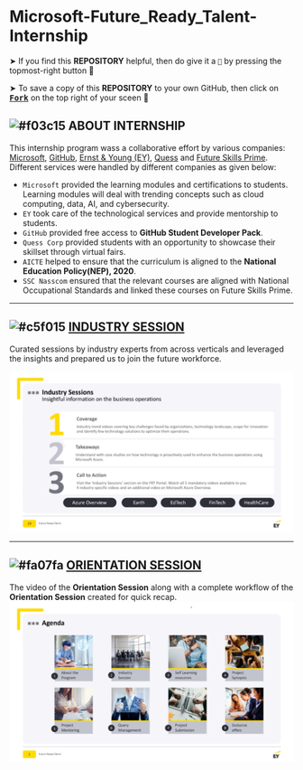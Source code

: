 # Microsoft-Future_Ready_Talent-Internship

➤ If you find this **REPOSITORY** helpful, then do give it a `🌟` by pressing the topmost-right button 🤗

➤ To save a copy of this **REPOSITORY** to your own GitHub, then click on <a href=""><kbd><b>Fork</b></kbd></a> on the top right of your sceen 🤗

## ![#f03c15](https://via.placeholder.com/15/f03c15/000000?text=+) ABOUT INTERNSHIP
This internship program wass a collaborative effort by various companies: [Microsoft](https://github.com/microsoft), [GitHub](https://github.com/), [Ernst & Young (EY)](https://github.com/EYBlockchain), [Quess](https://www.quesscorp.com/) and [Future Skills Prime](https://futureskillsprime.in/). Different services were handled by different companies as given below:

- `Microsoft` provided the learning modules and certifications to students. Learning modules will deal with trending concepts such as cloud computing, data, AI, and cybersecurity.
- `EY` took care of the technological services and provide mentorship to students.
- `GitHub` provided free access to **GitHub Student Developer Pack**.
- `Quess Corp` provided students with an opportunity to showcase their skillset through virtual fairs.
- `AICTE` helped to ensure that the curriculum is aligned to the **National Education Policy(NEP), 2020**.
- `SSC Nasscom` ensured that the relevant courses are aligned with National Occupational Standards and linked these courses on Future Skills Prime. 

<hr>

## ![#c5f015](https://via.placeholder.com/15/c5f015/000000?text=+) [INDUSTRY SESSION](https://github.com/Neklaustares-tPtwP/Microsoft-Future_Ready_Talent-Internship/tree/master/Industry%20Sessions)

Curated sessions by industry experts from across verticals and leveraged the insights and prepared us to join the future workforce.

<a href="https://github.com/Neklaustares-tPtwP/Microsoft-Future_Ready_Talent-Internship/blob/master/Orientation/img/Industry%20Session.PNG"><img src="https://github.com/Neklaustares-tPtwP/Microsoft-Future_Ready_Talent-Internship/blob/master/Orientation/img/Industry%20Session.PNG"/></a>

<hr>

## ![#fa07fa](https://via.placeholder.com/15/fa07fa/000000?text=+) [ORIENTATION SESSION](https://github.com/Neklaustares-tPtwP/Microsoft-Future_Ready_Talent-Internship/tree/master/Orientation)

The video of the **Orientation Session** along with a complete workflow of the **Orientation Session** created for quick recap.
<a href="https://github.com/Neklaustares-tPtwP/Microsoft-Future_Ready_Talent-Internship/blob/master/Orientation/img/Agenda.PNG"><img src="https://github.com/Neklaustares-tPtwP/Microsoft-Future_Ready_Talent-Internship/blob/master/Orientation/img/Agenda.PNG"/></a>
